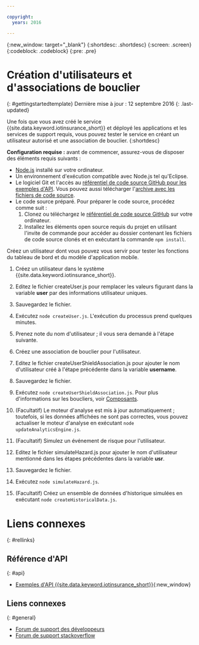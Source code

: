 ```yaml
---

copyright:
  years: 2016

---
```


<!-- Common attributes used in the template are defined as follows: -->
{:new_window: target="\_blank"}
{:shortdesc: .shortdesc}
{:screen: .screen}
{:codeblock: .codeblock}
{:pre: .pre}


<!-- {{site.data.keyword.iotinsurance_full}}  {{site.data.keyword.iotinsurance_short}}  -->


# Création d'utilisateurs et d'associations de bouclier 
{: #gettingstartedtemplate}
Dernière mise à jour : 12 septembre 2016
{: .last-updated}

Une fois que vous avez créé le service {{site.data.keyword.iotinsurance_short}} et déployé les applications et les services de support
requis, vous pouvez tester le service en créant un utilisateur autorisé et une association de bouclier.
{:shortdesc}

**Configuration requise :** avant de commencer, assurez-vous de disposer des éléments requis suivants :


- [Node.js](https://nodejs.org/en/) installé sur votre ordinateur.   
- Un environnement d'exécution compatible avec Node.js tel qu'Eclipse. 
- Le logiciel Git et l'accès au [référentiel de code source GitHub pour les exemples d'API](https://github.com/ibm-watson-iot/ioti-samples). Vous
pouvez aussi télécharger l'[archive avec les fichiers de code source](https://github.com/ibm-watson-iot/ioti-samples/archive/master.zip).
- Le code source préparé. Pour préparer le code source, procédez comme suit : 
  1. Clonez ou téléchargez le [référentiel de code source GitHub](https://github.com/ibm-watson-iot/ioti-samples) sur votre
ordinateur. 
  2. Installez les éléments open source requis du projet en utilisant l'invite de commande pour accéder au dossier contenant les fichiers de code
source clonés et en exécutant la commande `npm install`. 

Créez un utilisateur dont vous pouvez vous servir pour tester les fonctions du tableau de bord et du modèle d'application mobile. 

1. Créez un utilisateur dans le système {{site.data.keyword.iotinsurance_short}}. 
  1. Editez le fichier createUser.js pour remplacer les valeurs figurant dans la variable **user** par des informations
utilisateur uniques. 
  2. Sauvegardez le fichier. 
  3. Exécutez `node createUser.js`. L'exécution du processus prend quelques minutes. 
  4. Prenez note du nom d'utilisateur ; il vous sera demandé à l'étape suivante. 
2. Créez une association de bouclier pour l'utilisateur. 
  1. Editez le fichier createUserShieldAssociation.js pour ajouter le nom d'utilisateur créé à l'étape précédente dans la variable
**username**.

  2. Sauvegardez le fichier. 
  3. Exécutez `node createUserShieldAssociation.js`. Pour plus d'informations sur les boucliers, voir
[Composants](iotinsurance_overview.html#components}).
3. (Facultatif) Le moteur d'analyse est mis à jour automatiquement ; toutefois, si les données affichées ne sont pas correctes, vous pouvez
actualiser le moteur d'analyse en exécutant `node updateAnalyticsEngine.js`.
4. (Facultatif) Simulez un événement de risque pour l'utilisateur. 
  1. Editez le fichier simulateHazard.js pour ajouter le nom d'utilisateur mentionné dans les étapes précédentes dans la
variable **usr**. 
  2. Sauvegardez le fichier. 
  3. Exécutez `node simulateHazard.js`.
5. (Facultatif) Créez un ensemble de données d'historique simulées en exécutant `node
createHistoricalData.js`.


# Liens connexes 
{: #rellinks}

## Référence d'API 
{: #api}
* [Exemples d'API {{site.data.keyword.iotinsurance_short}}](https://iot4i-docs-api.mybluemix.net/dist/){:new_window}

## Liens connexes 
{: #general}
* [Forum
de support des développeurs](https://developer.ibm.com/answers/search.html?f=&type=question&redirect=search%2Fsearch&sort=relevance&q=%2B[iot]%20%2B[bluemix])
* [Forum de support stackoverflow](http://stackoverflow.com/questions/tagged/ibm-bluemix)
